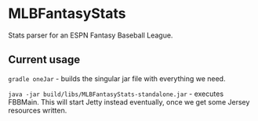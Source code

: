 MLBFantasyStats
===============

Stats parser for an ESPN Fantasy Baseball League.

Current usage
-------------

`gradle oneJar` - builds the singular jar file with everything we need.

`java -jar build/libs/MLBFantasyStats-standalone.jar` - executes FBBMain. This will start Jetty instead eventually, once we get some Jersey resources written.